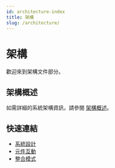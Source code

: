 ```yaml
---
id: architecture-index
title: 架構
slug: /architecture/
---
```


# 架構

歡迎來到架構文件部分。

## 架構概述

如需詳細的系統架構資訊，請參閱 [架構概述](./overview.md)。

## 快速連結

- [系統設計](./overview.md#系統設計)
- [元件互動](./overview.md#元件互動模型)
- [整合模式](./overview.md#部署工作流程架構)